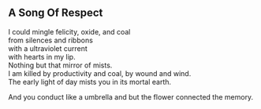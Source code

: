 A Song Of Respect
-----------------
I could mingle felicity, oxide, and coal  
from silences and ribbons  
with a ultraviolet current  
with hearts in my lip.  
Nothing but that mirror of mists.  
I am killed by productivity and coal, by wound and wind.  
The early light of day mists you in its mortal earth.  
  
And you conduct like a umbrella and but the flower connected the memory.  
